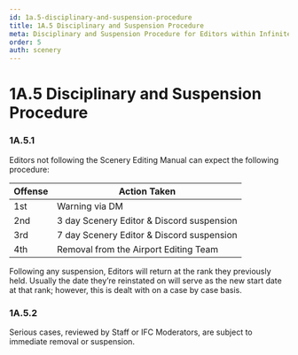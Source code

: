 ```yaml
---
id: 1a.5-disciplinary-and-suspension-procedure
title: 1A.5 Disciplinary and Suspension Procedure
meta: Disciplinary and Suspension Procedure for Editors within Infinite Flight.
order: 5
auth: scenery
---
```


# 1A.5  Disciplinary and Suspension Procedure

 

### 1A.5.1    

Editors not following the Scenery Editing Manual can expect the following procedure:

 

| Offense | Action Taken                              |
| ------- | ----------------------------------------- |
| 1st     | Warning via DM                            |
| 2nd     | 3 day Scenery Editor & Discord suspension |
| 3rd     | 7 day Scenery Editor & Discord suspension |
| 4th     | Removal from the Airport Editing Team     |

Following any suspension, Editors will return at the rank they previously held. Usually the date they’re reinstated on will serve as the new start date at that rank; however, this is dealt with on a case by case basis.



### 1A.5.2

Serious cases, reviewed by Staff or IFC Moderators, are subject to immediate removal or suspension.